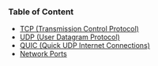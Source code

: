 ### Table of Content

* [TCP (Transmission Control Protocol)](TCP%20%28Transmission%20Control%20Protocol%29.md)
* [UDP (User Datagram Protocol)](UDP%20%28User%20Datagram%20Protocol%29.md)
* [QUIC (Quick UDP Internet Connections)](QUIC%20%28Quick%20UDP%20Internet%20Connections%29.md)
* [Network Ports](Network%20Ports.md)
